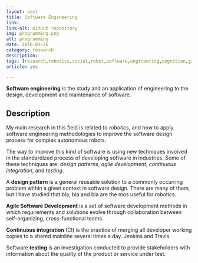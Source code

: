 ```yaml
---
layout: post
title: Software Engineering
link: 
link-alt: GitHub repository
img: programming.png
alt: programming
date: 2016-01-26
category: research
description: 
tags: [research,robotics,social,robot,software,engineering,cognition,github]
article: yes

---
```


**Software engineering** is the study and an application of engineering to the design, development and maintenance of software.

## Description

My main research in this field is related to _robotics_, and how to apply software engineering methodologies to improve the software design process for complex autonomous robots.

The way to improve this kind of software is using new techniques involved in the standardized process of developing software in industries. Some of these techniques are: _design patterns_, _agile development_, _continuous integration_, and _testing_.

A **design pattern** is a general reusable solution to a commonly occurring problem within a given context in software design. There are many of them, but I have studied that bla, bla and bla are the mos useful for robotics.

**Agile Software Development** is a set of software development methods in which requirements and solutions evolve through collaboration between self-organizing, cross-functional teams.

**Continuous integration** (CI) is the practice of merging all developer working copies to a shared mainline several times a day. Jenkins and Travis.

Software **testing** is an investigation conducted to provide stakeholders with information about the quality of the product or service under test.

